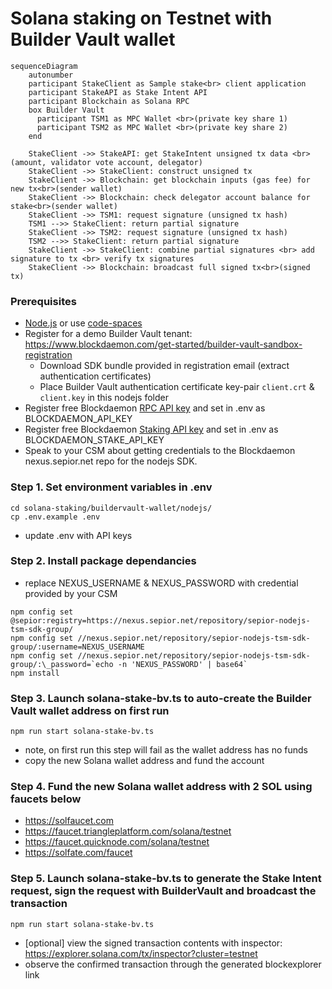 
# Solana staking on Testnet with Builder Vault wallet

```mermaid
sequenceDiagram
    autonumber
    participant StakeClient as Sample stake<br> client application
    participant StakeAPI as Stake Intent API
    participant Blockchain as Solana RPC
    box Builder Vault
      participant TSM1 as MPC Wallet <br>(private key share 1)
      participant TSM2 as MPC Wallet <br>(private key share 2)
    end

    StakeClient ->> StakeAPI: get StakeIntent unsigned tx data <br>(amount, validator vote account, delegator)
    StakeClient ->> StakeClient: construct unsigned tx
    StakeClient ->> Blockchain: get blockchain inputs (gas fee) for new tx<br>(sender wallet)
    StakeClient ->> Blockchain: check delegator account balance for stake<br>(sender wallet)
    StakeClient ->> TSM1: request signature (unsigned tx hash)
    TSM1 -->> StakeClient: return partial signature
    StakeClient ->> TSM2: request signature (unsigned tx hash)
    TSM2 -->> StakeClient: return partial signature
    StakeClient ->> StakeClient: combine partial signatures <br> add signature to tx <br> verify tx signatures
    StakeClient ->> Blockchain: broadcast full signed tx<br>(signed tx)
```

### Prerequisites
  - [Node.js](https://nodejs.org/en/download/package-manager) or use [code-spaces](https://codespaces.new/Blockdaemon/demo-buildervault-stakingAPI?quickstart=1)
  - Register for a demo Builder Vault tenant: https://www.blockdaemon.com/get-started/builder-vault-sandbox-registration
    - Download SDK bundle provided in registration email (extract authentication certificates)
    - Place Builder Vault authentication certificate key-pair `client.crt` & `client.key` in this nodejs folder
  - Register free Blockdaemon [RPC API key](https://docs.blockdaemon.com/reference/get-started-rpc#step-1-sign-up-for-an-api-key) and set in .env as BLOCKDAEMON_API_KEY
  - Register free Blockdaemon [Staking API key](https://docs.blockdaemon.com/reference/get-started-staking-api#step-1-sign-up-for-an-api-key) and set in .env as BLOCKDAEMON_STAKE_API_KEY
  - Speak to your CSM about getting credentials to the Blockdaemon nexus.sepior.net repo for the nodejs SDK.

### Step 1. Set environment variables in .env
```shell
cd solana-staking/buildervault-wallet/nodejs/
cp .env.example .env
```
- update .env with API keys

### Step 2. Install package dependancies
- replace NEXUS_USERNAME & NEXUS_PASSWORD with credential provided by your CSM
```shell
npm config set @sepior:registry=https://nexus.sepior.net/repository/sepior-nodejs-tsm-sdk-group/
npm config set //nexus.sepior.net/repository/sepior-nodejs-tsm-sdk-group/:username=NEXUS_USERNAME
npm config set //nexus.sepior.net/repository/sepior-nodejs-tsm-sdk-group/:\_password=`echo -n 'NEXUS_PASSWORD' | base64`
npm install
```

### Step 3. Launch solana-stake-bv.ts to auto-create the Builder Vault wallet address on first run
```shell
npm run start solana-stake-bv.ts
```
- note, on first run this step will fail as the wallet address has no funds
- copy the new Solana wallet address and fund the account

### Step 4. Fund the new Solana wallet address with 2 SOL using faucets below
  - https://solfaucet.com
  - https://faucet.triangleplatform.com/solana/testnet
  - https://faucet.quicknode.com/solana/testnet
  - https://solfate.com/faucet

### Step 5. Launch solana-stake-bv.ts to generate the Stake Intent request, sign the request with BuilderVault and broadcast the transaction
```shell
npm run start solana-stake-bv.ts
```
- [optional] view the signed transaction contents with inspector: https://explorer.solana.com/tx/inspector?cluster=testnet
- observe the confirmed transaction through the generated blockexplorer link
